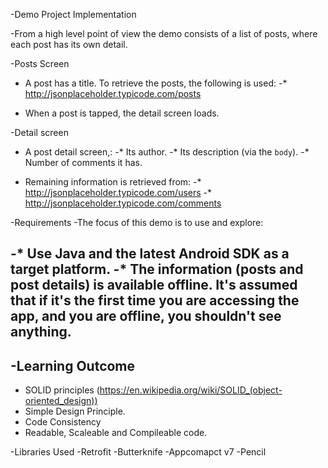 -Demo Project Implementation

-From a high level point of view the demo consists of a list of posts, where each post has its own detail.

-Posts Screen

- A post has a title. To retrieve the posts, the following is used:
-* http://jsonplaceholder.typicode.com/posts

- When a post is tapped, the detail screen loads.

-Detail screen
- A post detail screen,:
-* Its author.
-* Its description (via the `body`).
-* Number of comments it has.

- Remaining information is retrieved from:
-* http://jsonplaceholder.typicode.com/users
-* http://jsonplaceholder.typicode.com/comments

-Requirements
-The focus of this demo is to use and explore:

-* Use Java and the latest Android SDK as a target platform.
-* The information (posts and post details) is available offline. It's assumed that if it's the first time you are accessing the app, and you are offline, you shouldn't see anything.
-
-Learning Outcome
-
- SOLID principles (https://en.wikipedia.org/wiki/SOLID_(object-oriented_design))
- Simple Design Principle.
- Code Consistency
- Readable, Scaleable and Compileable code.

-Libraries Used
-Retrofit
-Butterknife
-Appcomapct v7
-Pencil
